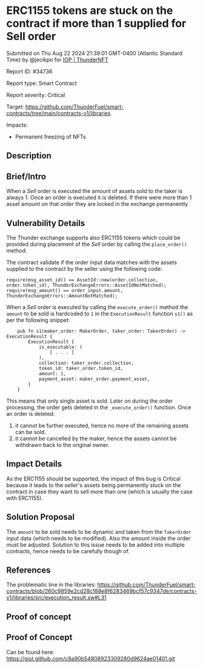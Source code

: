 
# ERC1155 tokens are stuck on the contract if more than 1 supplied for Sell order

Submitted on Thu Aug 22 2024 21:39:01 GMT-0400 (Atlantic Standard Time) by @jecikpo for [IOP | ThunderNFT](https://immunefi.com/bounty/thundernft-iop/)

Report ID: #34736

Report type: Smart Contract

Report severity: Critical

Target: https://github.com/ThunderFuel/smart-contracts/tree/main/contracts-v1/libraries

Impacts:
- Permanent freezing of NFTs

## Description
## Brief/Intro
When a *Sell* order is executed the amount of assets sold to the taker is always 1. Once an order is executed it is deleted. If there were more than 1 asset amount on that order they are locked in the exchange permanently

## Vulnerability Details
The Thunder exchange supports also ERC1155 tokens which could be provided during placement of the *Sell* order by calling the `place_order()` method. 

The contract validate if the order input data matches with the assets supplied to the contract by the seller using the following code:

```
require(msg_asset_id() == AssetId::new(order.collection, order.token_id), ThunderExchangeErrors::AssetIdNotMatched);
require(msg_amount() == order_input.amount, ThunderExchangeErrors::AmountNotMatched);
```

When a *Sell* order is executed by calling the `execute_order()` method the `amount` to be sold is hardcoded to `1` in the `ExecutionResult` function `s1()` as per the following snippet:
```
    pub fn s1(maker_order: MakerOrder, taker_order: TakerOrder) -> ExecutionResult {
        ExecutionResult {
            is_executable: (
                [ . . . ]
            ),
            collection: taker_order.collection,
            token_id: taker_order.token_id,
            amount: 1,
            payment_asset: maker_order.payment_asset,
        }
    }
```
This means that only single asset is sold. Later on during the order processing, the order gets deleted in the `_execute_order()` function. 
Once an order is deleted:
1) it cannot be further executed, hence no more of the remaining assets can be sold.
2) it cannot be cancelled by the maker, hence the assets cannot be withdrawn back to the original owner.

## Impact Details
As the ERC1155 should be supported, the impact of this bug is Critical because it leads to the seller's assets being permanently stuck on the contract in case they want to sell more than one (which is usually the case with ERC1155).

## Solution Proposal
The `amount` to be sold needs to be dynamic and taken from the `TakerOrder` input data (which needs to be modified). Also the amount inside the order must be adjusted. Solution to this issue needs to be added into multiple contracts, hence needs to be carefully though of.

## References
The problematic line in the libraries:
https://github.com/ThunderFuel/smart-contracts/blob/260c9859e2cd28c188e8f6283469bcf57c9347de/contracts-v1/libraries/src/execution_result.sw#L31
        
## Proof of concept
## Proof of Concept
Can be found here:
https://gist.github.com/c8a90b54808923309280d9624ae01401.git